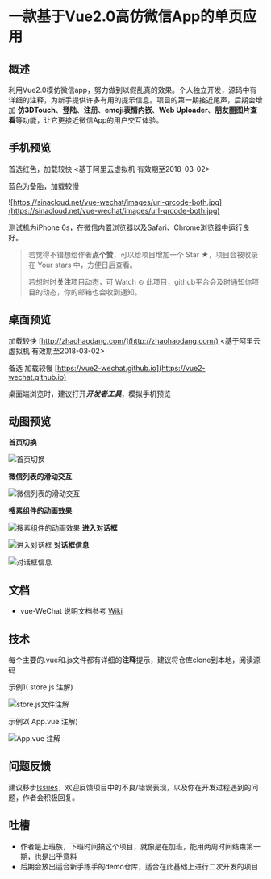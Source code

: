 # 一款基于Vue2.0高仿微信App的单页应用
## 概述

利用Vue2.0模仿微信app，努力做到以假乱真的效果。个人独立开发，源码中有详细的注释，为新手提供许多有用的提示信息。项目的第一期接近尾声，后期会增加 **仿3DTouch**、**登陆**、**注册**、**emoji表情内嵌**、**Web Uploader**、**朋友圈图片查看**等功能，让它更接近微信App的用户交互体验。



## 手机预览
首选红色，加载较快 <基于阿里云虚拟机 有效期至2018-03-02>

蓝色为备胎，加载较慢

![https://sinacloud.net/vue-wechat/images/url-qrcode-both.jpg](https://sinacloud.net/vue-wechat/images/url-qrcode-both.jpg)

测试机为iPhone 6s，在微信内置浏览器以及Safari、Chrome浏览器中运行良好。



> 若觉得不错想给作者**点个赞**，可以给项目增加一个 Star ★，项目会被收录在 Your stars 中，方便日后查看。
>
> 若想时时**关注**项目动态，可 Watch ⊙ 此项目，github平台会及时通知你项目的动态，你的邮箱也会收到通知。



## 桌面预览

加载较快  [http://zhaohaodang.com/](http://zhaohaodang.com/) <基于阿里云虚拟机 有效期至2018-03-02>

备选 加载较慢 [https://vue2-wechat.github.io](https://vue2-wechat.github.io)

桌面端浏览时，建议打开***开发者工具***，模拟手机预览




## 动图预览

**首页切换**

![首页切换](./src/assets/images/gif/tab-switch.gif)

**微信列表的滑动交互**

![微信列表的滑动交互](./src/assets/images/gif/msg-operate.gif)

**搜素组件的动画效果**

![搜素组件的动画效果](./src/assets/images/gif/search-active.gif)
**进入对话框**

![进入对话框](./src/assets/images/gif/enter-dialogue.gif)
**对话框信息**

![对话框信息](./src/assets/images/gif/dialogue-operate.gif)



## 文档

* vue-WeChat 说明文档参考 [Wiki](https://github.com/zhaohaodang/vue-WeChat/wiki)




## 技术

每个主要的.vue和.js文件都有详细的**注释**提示，建议将仓库clone到本地，阅读源码

示例1( store.js 注解)

![store.js文件注解](https://sinacloud.net/vue-wechat/images/screenshot/code-screenshot01.jpg)

示例2( App.vue 注解)

![App.vue 注解](https://sinacloud.net/vue-wechat/images/screenshot/code-screenshot02.jpg)



## 问题反馈

建议移步[Issues](https://github.com/zhaohaodang/vue-WeChat/issues)，欢迎反馈项目中的不良/错误表现，以及你在开发过程遇到的问题，作者会积极回复。



## 吐槽

* 作者是上班族，下班时间搞这个项目，就像是在加班，能用两周时间结束第一期，也是出乎意料
* 后期会放出适合新手练手的demo仓库，适合在此基础上进行二次开发的项目